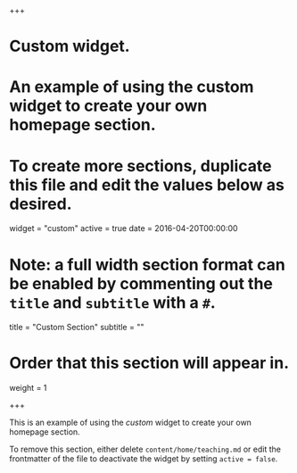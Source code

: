 +++
# Custom widget.
# An example of using the custom widget to create your own homepage section.
# To create more sections, duplicate this file and edit the values below as desired.
widget = "custom"
active = true
date = 2016-04-20T00:00:00

# Note: a full width section format can be enabled by commenting out the `title` and `subtitle` with a `#`.
title = "Custom Section"
subtitle = ""

# Order that this section will appear in.
weight = 1

+++

This is an example of using the *custom* widget to create your own homepage section.

To remove this section, either delete `content/home/teaching.md` or edit the frontmatter of the file to deactivate the widget by setting `active = false`.
